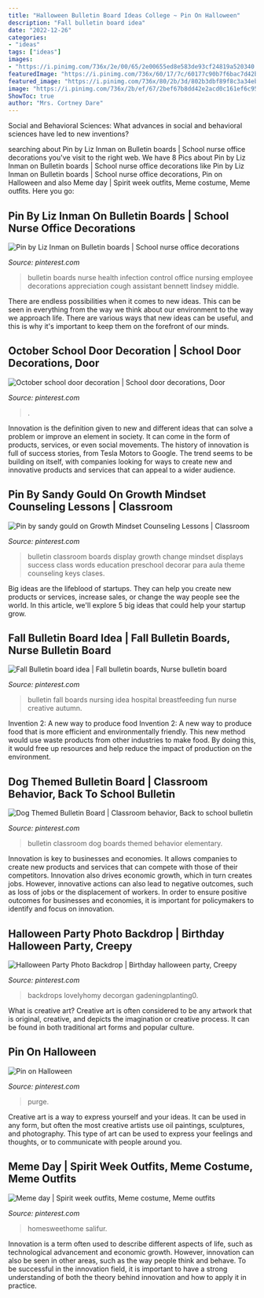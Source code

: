 ```yaml
---
title: "Halloween Bulletin Board Ideas College ~ Pin On Halloween"
description: "Fall bulletin board idea"
date: "2022-12-26"
categories:
- "ideas"
tags: ["ideas"]
images:
- "https://i.pinimg.com/736x/2e/00/65/2e00655ed8e583de93cf24819a520340.jpg"
featuredImage: "https://i.pinimg.com/736x/60/17/7c/60177c90b7f6bac7d42b8ad944cad689.jpg"
featured_image: "https://i.pinimg.com/736x/80/2b/3d/802b3dbf89f8c3a34ebc31fc88d239b3.jpg"
image: "https://i.pinimg.com/736x/2b/ef/67/2bef67b8dd42e2acd0c161ef6c95f772--fall-bulletin-boards-nursing.jpg"
ShowToc: true
author: "Mrs. Cortney Dare"
---
```



Social and Behavioral Sciences: What advances in social and behavioral sciences have led to new inventions?
 

	

		
searching about Pin by Liz Inman on Bulletin boards | School nurse office decorations you've visit to the right web. We have 8 Pics about Pin by Liz Inman on Bulletin boards | School nurse office decorations like Pin by Liz Inman on Bulletin boards | School nurse office decorations, Pin on Halloween and also Meme day | Spirit week outfits, Meme costume, Meme outfits. Here you go:
		
    
## Pin By Liz Inman On Bulletin Boards | School Nurse Office Decorations

<img loading=lazy src="https://i.pinimg.com/736x/fc/cc/8c/fccc8c4a47f625c76a204d644984ae63.jpg" onerror="this.onerror=null;this.src='https://tse3.mm.bing.net/th?id=OIP.xMyISpDgX6bDq4XOri8s5AHaJ3&amp;pid=15.1';" alt="Pin by Liz Inman on Bulletin boards | School nurse office decorations">

_Source: pinterest.com_

>bulletin boards nurse health infection control office nursing employee decorations appreciation cough assistant bennett lindsey middle. 

	

There are endless possibilities when it comes to new ideas. This can be seen in everything from the way we think about our environment to the way we approach life. There are various ways that new ideas can be useful, and this is why it's important to keep them on the forefront of our minds.

    
## October School Door Decoration | School Door Decorations, Door

<img loading=lazy src="https://i.pinimg.com/736x/2e/00/65/2e00655ed8e583de93cf24819a520340.jpg" onerror="this.onerror=null;this.src='https://tse4.mm.bing.net/th?id=OIP.7GyoMS1hLqz4-KRTt3CamgHaJ3&amp;pid=15.1';" alt="October school door decoration | School door decorations, Door">

_Source: pinterest.com_

>. 

	

Innovation is the definition given to new and different ideas that can solve a problem or improve an element in society. It can come in the form of products, services, or even social movements. The history of innovation is full of success stories, from Tesla Motors to Google. The trend seems to be building on itself, with companies looking for ways to create new and innovative products and services that can appeal to a wider audience.

    
## Pin By Sandy Gould On Growth Mindset Counseling Lessons | Classroom

<img loading=lazy src="https://i.pinimg.com/736x/f6/fa/cb/f6facbc145bc4270e90cb27c5df5acac.jpg" onerror="this.onerror=null;this.src='https://tse2.mm.bing.net/th?id=OIP.Crjg3MlN9sKVUlp55t3LnAHaJ3&amp;pid=15.1';" alt="Pin by sandy gould on Growth Mindset Counseling Lessons | Classroom">

_Source: pinterest.com_

>bulletin classroom boards display growth change mindset displays success class words education preschool decorar para aula theme counseling keys clases. 

	

Big ideas are the lifeblood of startups. They can help you create new products or services, increase sales, or change the way people see the world. In this article, we'll explore 5 big ideas that could help your startup grow.

    
## Fall Bulletin Board Idea | Fall Bulletin Boards, Nurse Bulletin Board

<img loading=lazy src="https://i.pinimg.com/736x/2b/ef/67/2bef67b8dd42e2acd0c161ef6c95f772--fall-bulletin-boards-nursing.jpg" onerror="this.onerror=null;this.src='https://tse1.mm.bing.net/th?id=OIP.Ld14P4xfBDF8M4MtIo-ZHQHaFj&amp;pid=15.1';" alt="Fall Bulletin board idea | Fall bulletin boards, Nurse bulletin board">

_Source: pinterest.com_

>bulletin fall boards nursing idea hospital breastfeeding fun nurse creative autumn. 

	

Invention 2: A new way to produce food
Invention 2: A new way to produce food that is more efficient and environmentally friendly. This new method would use waste products from other industries to make food. By doing this, it would free up resources and help reduce the impact of production on the environment.

    
## Dog Themed Bulletin Board | Classroom Behavior, Back To School Bulletin

<img loading=lazy src="https://i.pinimg.com/736x/21/88/b2/2188b293443f83a2684a942576d6b586.jpg" onerror="this.onerror=null;this.src='https://tse1.mm.bing.net/th?id=OIP.trBh6TI7E-Dit0MTRBRi5AHaJ3&amp;pid=15.1';" alt="Dog Themed Bulletin Board | Classroom behavior, Back to school bulletin">

_Source: pinterest.com_

>bulletin classroom dog boards themed behavior elementary. 

	

Innovation is key to businesses and economies. It allows companies to create new products and services that can compete with those of their competitors. Innovation also drives economic growth, which in turn creates jobs. However, innovative actions can also lead to negative outcomes, such as loss of jobs or the displacement of workers. In order to ensure positive outcomes for businesses and economies, it is important for policymakers to identify and focus on innovation.

    
## Halloween Party Photo Backdrop | Birthday Halloween Party, Creepy

<img loading=lazy src="https://i.pinimg.com/736x/60/17/7c/60177c90b7f6bac7d42b8ad944cad689.jpg" onerror="this.onerror=null;this.src='https://tse4.mm.bing.net/th?id=OIP.a_imt7N0YULvQBBejFtBNwHaJ3&amp;pid=15.1';" alt="Halloween Party Photo Backdrop | Birthday halloween party, Creepy">

_Source: pinterest.com_

>backdrops lovelyhomy decorgan gadeningplanting0. 

	

What is creative art?
Creative art is often considered to be any artwork that is original, creative, and depicts the imagination or creative process. It can be found in both traditional art forms and popular culture.

    
## Pin On Halloween

<img loading=lazy src="https://i.pinimg.com/736x/80/2b/3d/802b3dbf89f8c3a34ebc31fc88d239b3.jpg" onerror="this.onerror=null;this.src='https://tse3.mm.bing.net/th?id=OIP.P6enSdaaXQcNr0YHx-lIMwHaJ3&amp;pid=15.1';" alt="Pin on Halloween">

_Source: pinterest.com_

>purge. 

	

Creative art is a way to express yourself and your ideas. It can be used in any form, but often the most creative artists use oil paintings, sculptures, and photography. This type of art can be used to express your feelings and thoughts, or to communicate with people around you.

    
## Meme Day | Spirit Week Outfits, Meme Costume, Meme Outfits

<img loading=lazy src="https://i.pinimg.com/736x/7c/5a/ac/7c5aac626d02db85cdd99b2f636aa810.jpg" onerror="this.onerror=null;this.src='https://tse2.mm.bing.net/th?id=OIP.QVrnEnb50lXnnSn8knKKqQHaMP&amp;pid=15.1';" alt="Meme day | Spirit week outfits, Meme costume, Meme outfits">

_Source: pinterest.com_

>homesweethome salifur. 

	

Innovation is a term often used to describe different aspects of life, such as technological advancement and economic growth. However, innovation can also be seen in other areas, such as the way people think and behave. To be successful in the innovation field, it is important to have a strong understanding of both the theory behind innovation and how to apply it in practice.

